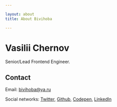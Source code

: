 ```yaml
---

layout: about
title: About Bivihoba

---
```


<main role="main">
  <h1>Vasilii Chernov</h1>
  <p>Senior/Lead Frontend Engineer.</p>

  <h2>Contact</h2>
  <p>
    Email: <a href="mailto:bivihoba@ya.ru" rel="nofollow">bivihoba@ya.ru</a>
  </p>
  <p>
    Social networks:
    <a href="https://twitter.com/bivihoba">Twitter</a>,
    <a href="https://github.com/bivihoba">Github</a>,
    <a href="https://codepen.io/bivihoba">Codepen</a>,
    <a href="https://linkedin.com/in/bivihoba">LinkedIn</a>
  </p>
</main>
